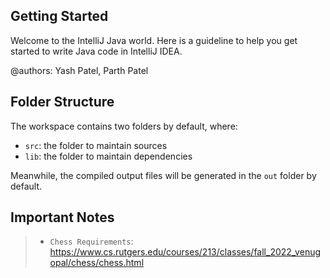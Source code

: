 ## Getting Started


Welcome to the IntelliJ Java world. Here is a guideline to help you get started to write Java code in IntelliJ IDEA.

@authors: Yash Patel, Parth Patel
## Folder Structure

The workspace contains two folders by default, where:

- `src`: the folder to maintain sources
- `lib`: the folder to maintain dependencies

Meanwhile, the compiled output files will be generated in the `out` folder by default.

## Important Notes

> - `Chess Requirements`: https://www.cs.rutgers.edu/courses/213/classes/fall_2022_venugopal/chess/chess.html


